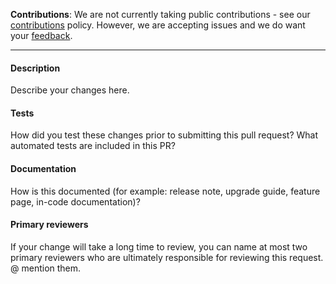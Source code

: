 **Contributions**: We are not currently taking public contributions - see our [contributions](https://github.com/spatialos/unreal-gdk/.github/CONTRIBUTING.md) policy. However, we are accepting issues and we do want your [feedback](https://github.com/spatialos/unreal-gdk/README.md#give-us-feedback).

-------

#### Description
Describe your changes here.
#### Tests
How did you test these changes prior to submitting this pull request?
What automated tests are included in this PR?
#### Documentation
How is this documented (for example: release note, upgrade guide, feature page, in-code documentation)?
#### Primary reviewers
If your change will take a long time to review, you can name at most two primary reviewers who are ultimately responsible for reviewing this request. @ mention them.